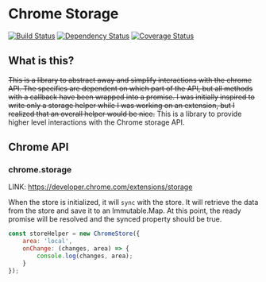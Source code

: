 # Chrome Storage
[![Build Status](https://travis-ci.org/jwoos/chrome_storage.svg?branch=master)](https://travis-ci.org/jwoos/chrome_storage)
[![Dependency Status](https://dependencyci.com/github/jwoos/chrome_storage/badge)](https://dependencyci.com/github/jwoos/chrome_storage)
[![Coverage Status](https://coveralls.io/repos/github/jwoos/chrome_storage/badge.svg?branch=master)](https://coveralls.io/github/jwoos/chrome_storage?branch=master)

## What is this?
~~This is a library to abstract away and simplify interactions with the chrome API. The specifics are dependent on which part of the API, but all methods with a callback have been wrapped into a promise. I was initially inspired to write only a storage helper while I was working on an extension, but I realized that an overall helper would be nice.~~
This is a library to provide higher level interactions with the Chrome storage API.

## Chrome API

### chrome.storage
LINK: https://developer.chrome.com/extensions/storage

When the store is initialized, it will `sync` with the store. It will retrieve the data from the store and save it to an Immutable.Map. At this point, the ready promise will be resolved and the synced property should be true.

```js
const storeHelper = new ChromeStore({
	area: 'local',
	onChange: (changes, area) => {
		console.log(changes, area);
	}
});
```

